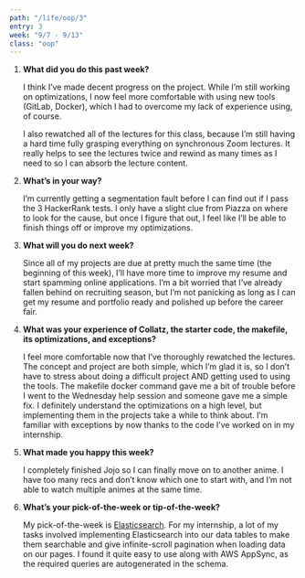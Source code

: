 ```yaml
---
path: "/life/oop/3"
entry: 3
week: "9/7 - 9/13"
class: "oop"
---
```


1. **What did you do this past week?**

    I think I’ve made decent progress on the project. While I’m still working on optimizations, I now feel more comfortable with using new tools (GitLab, Docker), which I had to overcome my lack of experience using, of course.

    I also rewatched all of the lectures for this class, because I’m still having a hard time fully grasping everything on synchronous Zoom lectures. It really helps to see the lectures twice and rewind as many times as I need to so I can absorb the lecture content.

1. **What’s in your way?**

    I’m currently getting a segmentation fault before I can find out if I pass the 3 HackerRank tests. I only have a slight clue from Piazza on where to look for the cause, but once I figure that out, I feel like I’ll be able to finish things off or improve my optimizations.

1. **What will you do next week?**

    Since all of my projects are due at pretty much the same time (the beginning of this week), I’ll have more time to improve my resume and start spamming online applications. I’m a bit worried that I’ve already fallen behind on recruiting season, but I’m not panicking as long as I can get my resume and portfolio ready and polished up before the career fair.

1. **What was your experience of Collatz, the starter code, the makefile, its optimizations, and exceptions?**

    I feel more comfortable now that I’ve thoroughly rewatched the lectures. The concept and project are both simple, which I’m glad it is, so I don’t have to stress about doing a difficult project AND getting used to using the tools. The makefile docker command gave me a bit of trouble before I went to the Wednesday help session and someone gave me a simple fix. I definitely understand the optimizations on a high level, but implementing them in the projects take a while to think about. I’m familiar with exceptions by now thanks to the code I’ve worked on in my internship.

1. **What made you happy this week?**

    I completely finished Jojo so I can finally move on to another anime. I have too many recs and don’t know which one to start with, and I’m not able to watch multiple animes at the same time.

1. **What’s your pick-of-the-week or tip-of-the-week?**

    My pick-of-the-week is [Elasticsearch](https://www.elastic.co/what-is/elasticsearch). For my internship, a lot of my tasks involved implementing Elasticsearch into our data tables to make them searchable and give infinite-scroll pagination when loading data on our pages. I found it quite easy to use along with AWS AppSync, as the required queries are autogenerated in the schema.